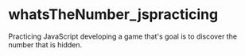 # whatsTheNumber_jspracticing
Practicing JavaScript developing a game that's goal is to discover the number that is hidden.
